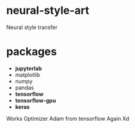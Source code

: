 # neural-style-art
Neural style transfer
# packages
 - __jupyterlab__
 - matplotlib
 - numpy
 - pandas
 - __tensorflow__
 - __tensorflow-gpu__
 - __keras__
 
Works Optimizer Adam from tensorflow Again Xd
